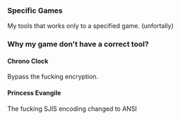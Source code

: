 ### Specific Games
My tools that works only to a specified game. (unfortally)


### Why my game don't have a correct tool?

#### Chrono Clock
Bypass the fucking encryption.


#### Princess Evangile
The fucking SJIS encoding changed to ANSI
